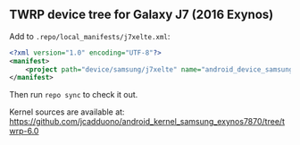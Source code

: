 ## TWRP device tree for Galaxy J7 (2016 Exynos)

Add to `.repo/local_manifests/j7xelte.xml`:

```xml
<?xml version="1.0" encoding="UTF-8"?>
<manifest>
	<project path="device/samsung/j7xelte" name="android_device_samsung_j7xelte" remote="TeamWin" revision="android-6.0" />
</manifest>
```

Then run `repo sync` to check it out.

Kernel sources are available at: https://github.com/jcadduono/android_kernel_samsung_exynos7870/tree/twrp-6.0

